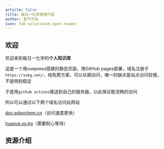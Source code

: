 ```yaml
---
article: false
title: 每日一化学使用介绍
author: 氢气不纯
icon: fa6-solid:book-open-reader
---
```


## 欢迎

欢迎来到每日一化学的**个人知识库**

这是一个用vuepress搭建的静态页面，用GitHub pages部署，域名注册于`https://sokg.net/`，纯免费方案，可以长期访问，唯一的缺点是站点访问较慢，不是特别稳定

于是用`github actions`推送到自己的服务器，以此保证能流畅的访问

所以可以通过以下两个域名访问此网站

[doc.edaychem.cn](https://doc.edaychem.cn/)（访问速度更快）

[huaxue.so.kg](https://huaxue.so.kg/)（需要耐心等待）

## 资源介绍

